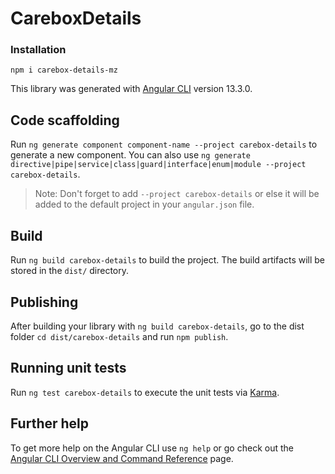 # CareboxDetails

### Installation

`npm i carebox-details-mz`

This library was generated with [Angular CLI](https://github.com/angular/angular-cli) version 13.3.0.

## Code scaffolding

Run `ng generate component component-name --project carebox-details` to generate a new component. You can also use `ng generate directive|pipe|service|class|guard|interface|enum|module --project carebox-details`.
> Note: Don't forget to add `--project carebox-details` or else it will be added to the default project in your `angular.json` file. 

## Build

Run `ng build carebox-details` to build the project. The build artifacts will be stored in the `dist/` directory.

## Publishing

After building your library with `ng build carebox-details`, go to the dist folder `cd dist/carebox-details` and run `npm publish`.

## Running unit tests

Run `ng test carebox-details` to execute the unit tests via [Karma](https://karma-runner.github.io).

## Further help

To get more help on the Angular CLI use `ng help` or go check out the [Angular CLI Overview and Command Reference](https://angular.io/cli) page.
